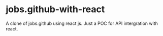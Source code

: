# jobs.github-with-react
A clone of jobs.github using react js. Just a POC for API intergration with react.
